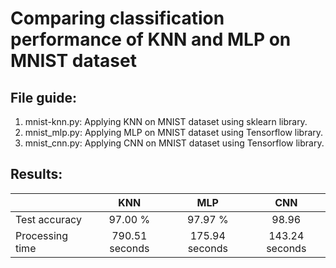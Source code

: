 # Comparing classification performance of KNN and MLP on MNIST dataset

## File guide:
1. mnist-knn.py: Applying KNN on MNIST dataset using sklearn library.
2. mnist_mlp.py: Applying MLP on MNIST dataset using Tensorflow library.
3. mnist_cnn.py: Applying CNN on MNIST dataset using Tensorflow library.

## Results:

|        |   KNN   |MLP   | CNN |
| ------------- |:-------------:| :-----:| :------:|
| Test accuracy    | 97.00 % |  97.97 % | 98.96 |
| Processing time  | 790.51 seconds      |   175.94 seconds | 143.24 seconds |

